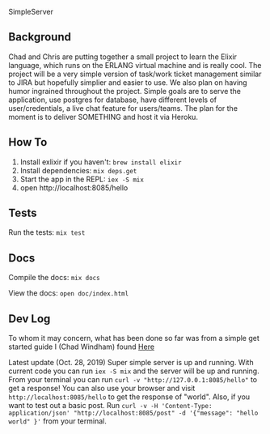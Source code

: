  SimpleServer

## Background

Chad and Chris are putting together a small project to learn the Elixir language, which
runs on the ERLANG virtual machine and is really cool. The project will be a very simple
version of task/work ticket management similar to JIRA but hopefully simplier and easier
to use. We also plan on having humor ingrained throughout the project. Simple goals are
to serve the application, use postgres for database, have different levels of user/credentials,
a live chat feature for users/teams. The plan for the moment is to deliver SOMETHING and host it
via Heroku.

## How To

1. Install exlixir if you haven't: `brew install elixir`
2. Install dependencies: `mix deps.get`
3. Start the app in the REPL: `iex -S mix`
4. open http://localhost:8085/hello

## Tests

Run the tests: `mix test`

## Docs

Compile the docs: `mix docs`

View the docs: `open doc/index.html`

## Dev Log

To whom it may concern, what has been done so far was from a simple get
started guide I (Chad Windham) found
[Here](https://www.jungledisk.com/blog/2018/03/19/tutorial-a-simple-http-server-in-elixir/)

Latest update (Oct. 28, 2019) Super simple server is up and running. With current code you can run
`iex -S mix` and the server will be up and running. From your terminal you can run
`curl -v "http://127.0.0.1:8085/hello"` to get a response! You can also use your browser and
visit `http://localhost:8085/hello` to get the response of "world". Also, if you want to test out
a basic post. Run `curl -v -H 'Content-Type: application/json' "http://localhost:8085/post" -d '{"message": "hello world" }'` from your terminal.

